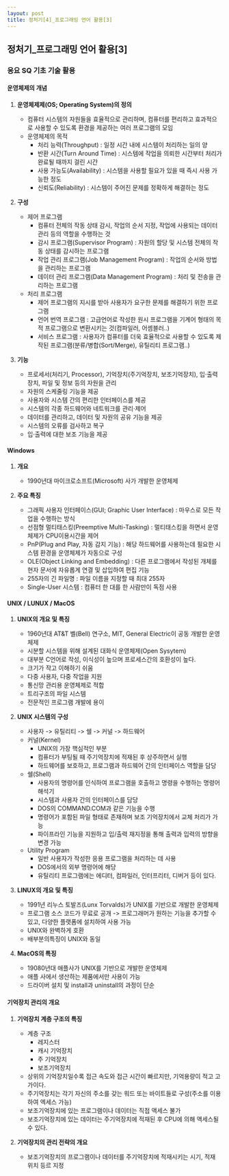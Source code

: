 ```yaml
---
layout: post
title: 정처기[4]_프로그래밍 언어 활용[3]
---
```


## 정처기_프로그래밍 언어 활용[3]

### 응요 SQ 기초 기술 활용

#### 운영체제의 개념

1. __운영체제제(OS; Operating System)의 정의__
    - 컴퓨터 시스템의 자원들을 효율적으로 관리하며, 컴퓨터를 편리하고 효과적으로 사용할 수 있도록 환경을 제공하는 여러 프로그램의 모임
    - 운영체제의 목적
        - 처리 능력(Throughput) : 일정 시간 내에 시스템이 처리하는 일의 양
        - 반환 시간(Turn Around Time) : 시스템에 작업을 의뢰한 시간부터 처리가 완료될 때까지 걸린 시간
        - 사용 가능도(Availability) : 시스템을 사용할 필요가 있을 때 즉시 사용 가능한 정도
        - 신뢰도(Reliability) : 시스템이 주어진 문제를 정확하게 해결하는 정도

2. __구성__ 
    - 제어 프로그램
        - 컴퓨터 전체의 작동 상태 감시, 작업의 순서 지정, 작업에 사용되는 데이터 관리 등의 역할을 수행하는 것
        - 감시 프로그램(Supervisor Program) : 자원의 할당 및 시스템 전체의 작동 상태를 감시하는 프로그램
        - 작업 관리 프로그램(Job Management Program) : 작업의 순서와 방법을 관리하는 프로그램
        - 데이터 관리 프로그램(Data Management Program) : 처리 및 전송을 관리하는 프로그램
    - 처리 프로그램
        - 제어 프로그램의 지시를 받아 사용자가 요구한 문제를 해결하기 위한 프로그램
        - 언어 번역 프로그램 : 고급언어로 작성한 원시 프로그램을 기계어 형태의 목적 프로그램으로 변환시키는 것(컴파일러, 어셈블러..)
        - 서비스 프로그램 : 사용자가 컴퓨터를 더욱 효율적으로 사용할 수 있도록 제작된 프로그램(분류/병합(Sort/Merge), 유틸리티 프로그램..)


3. __기능__
    - 프로세서(처리기, Processor), 기억장치(주기억장치, 보조기억장치), 입·출력장치, 파일 및 정보 등의 자원을 관리
    - 자원의 스케줄링 기능을 제공
    - 사용자와 시스템 간의 편리한 인터페이스를 제공
    - 시스템의 각종 하드웨어와 네트워크를 관리·제어
    - 데이터를 관리하고, 데이터 및 자원의 공유 기능을 제공
    - 시스템의 오류를 검사하고 복구
    - 입·출력에 대한 보조 기능을 제공



#### Windows

1. __개요__
    - 1990년대 마이크로소프트(Microsoft) 사가 개발한 운영체제

2. __주요 특징__
    - 그래픽 사용자 인터페이스(GUI; Graphic User Interface) : 마우스로 모든 작업을 수행하는 방식
    - 선점형 멀티태스킹(Preemptive Multi-Tasking) : 멀티태스킹을 하면서 운영체제가 CPU이용시간을 제어
    - PnP(Plug and Play, 자동 감지 기능) : 해당 하드웨어를 사용하는데 필요한 시스템 환경을 운영체제가 자동으로 구성
    - OLE(Object Linking and Embedding) : 다른 프로그램에서 작성된 개체를 현자 문서에 자유롭게 연결 및 삽입하여 편집 기능
    - 255자의 긴 파일명 : 파일 이름을 지정할 때 최대 255자
    - Single-User 시스템 : 컴퓨터 한 대를 한 사람만이 독점 사용



#### UNIX / LUNUX / MacOS

1. __UNIX의 개요 및 특징__
    - 1960년대 AT&T 벨(Bell) 연구소, MIT, General Electric이 공동 개발한 운영체제
    - 시분할 시스템을 위해 설계된 대화식 운영체제(Open Sysytem)
    - 대부분 C언어로 작성, 이식성이 높으며 프로세스간의 호환성이 높다.
    - 크기가 작고 이해하기 쉬움
    - 다중 사용자, 다중 작업을 지원
    - 통신망 관리용 운영체제로 적합
    - 트리구조의 파일 시스템
    - 전문적인 프로그램 개발에 용이

2. __UNIX 시스템의 구성__
    - 사용자 -> 유틸리티 -> 쉘 -> 커널 -> 하드웨어
    - 커널(Kernel)
        - UNIX의 가장 핵심적인 부분
        - 컴퓨터가 부팅될 때 주기억장치에 적재된 후 상주하면서 실행
        - 하드웨어를 보호하고, 프로그램과 하드웨어 간의 인터페이스 역할을 담당
    - 쉘(Shell)
        - 사용자의 명령어를 인식하여 프로그램을 호출하고 명령을 수행하는 명령어 해석기 
        - 시스템과 사용자 간의 인터페이스를 담당
        - DOS의 COMMAND.COM과 같은 기능을 수행
        - 명령어가 포함된 파일 형태로 존재하며 보조 기억장치에서 교체 처리가 가능
        - 파이프라인 기능을 지원하고 입/출력 재지정을 통해 출력과 입력의 방향을 변경 가능
    - Utility Program
        - 일반 사용자가 작성한 응용 프로그램을 처리하는 데 사용
        - DOS에서의 외부 명령어에 해당
        - 유틸리티 프로그램에는 에디터, 컴파일러, 인터프리터, 디버거 등이 있다.


3. __LINUX의 개요 및 특징__
    - 1991년 리누스 토발즈(Lunx Torvalds)가 UNIX를 기반으로 개발한 운영체제
    - 프로그램 소스 코드가 무료로 공개 -> 프로그래머가 원하는 기능을 추가할 수 있고, 다양한 플랫폼에 설치하여 사용 가능 
    - UNIX와 완벽하게 호환
    - 배부분의특징이 UNIX와 동일


3. __MacOS의 특징__
    - 19080년대 애플사가 UNIX를 기반으로 개발한 운영체제
    - 애플 사에서 생산하는 제품에서만 사용이 가능
    - 드라이버 설치 및 install과 uninstall의 과정이 단순


#### 기억장치 관리의 개요

1. __기억장치 계층 구조의 특징__
    - 계층 구조
        - 레지스터
        - 캐시 기억장치
        - 주 기억장치
        - 보조기억장치
    - 상위의 기억장치일수록 접근 속도와 접근 시간이 빠르지만, 기억용량이 적고 고가이다.
    - 주기억장치는 각기 자신의 주소를 갖는 워드 또는 바이트들로 구성(주소를 이용하여 엑세스 가능)
    - 보조기억장치에 있는 프로그램이나 데이터는 직접 액세스 불가
    - 보조기억장치에 있는 데이터는 주기억장치에 적재된 후 CPU에 의해 액세스될 수 있다.

2. __기억장치의 관리 전략의 개요__
    - 보조기억장치의 프로그램이나 데이터를 주기억장치에 적재시키는 시기, 적재 위치 등르 지정






































